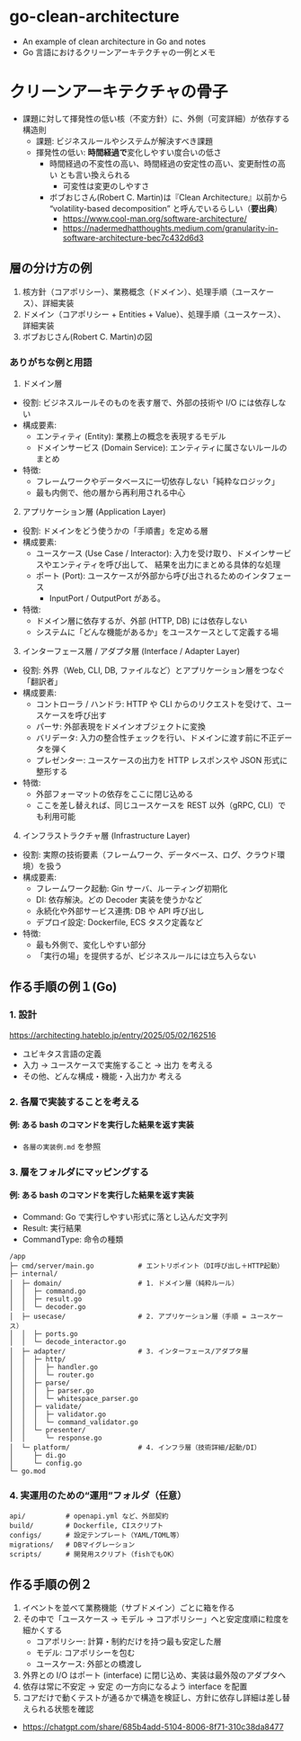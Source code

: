 # go-clean-architecture

- An example of clean architecture in Go and notes
- Go 言語におけるクリーンアーキテクチャの一例とメモ

# クリーンアーキテクチャの骨子

- 課題に対して揮発性の低い核（不変方針）に、外側（可変詳細）が依存する構造則
  - 課題: ビジネスルールやシステムが解決すべき課題
  - 揮発性の低い: **時間経過で**変化しやすい度合いの低さ
    - 時間経過の不変性の高い、時間経過の安定性の高い、変更耐性の高い とも言い換えられる
      - 可変性は変更のしやすさ
    - ボブおじさん(Robert C. Martin)は『Clean Architecture』以前から
      “volatility-based decomposition” と呼んでいるらしい（**要出典**）
      - https://www.cool-man.org/software-architecture/
      - https://nadermedhatthoughts.medium.com/granularity-in-software-architecture-bec7c432d6d3

## 層の分け方の例

1. 核方針（コアポリシー）、業務概念（ドメイン）、処理手順（ユースケース）、詳細実装
2. ドメイン（コアポリシー + Entities + Value）、処理手順（ユースケース）、詳細実装
3. ボブおじさん(Robert C. Martin)の図

### ありがちな例と用語

1. ドメイン層

- 役割: ビジネスルールそのものを表す層で、外部の技術や I/O には依存しない
- 構成要素:
  - エンティティ (Entity): 業務上の概念を表現するモデル
  - ドメインサービス (Domain Service): エンティティに属さないルールのまとめ
- 特徴:
  - フレームワークやデータベースに一切依存しない「純粋なロジック」
  - 最も内側で、他の層から再利用される中心

2. アプリケーション層 (Application Layer)

- 役割: ドメインをどう使うかの「手順書」を定める層
- 構成要素:
  - ユースケース (Use Case / Interactor):
    入力を受け取り、ドメインサービスやエンティティを呼び出して、
    結果を出力にまとめる具体的な処理
  - ポート (Port): ユースケースが外部から呼び出されるためのインタフェース
    - InputPort / OutputPort がある。
- 特徴:
  - ドメイン層に依存するが、外部 (HTTP, DB) には依存しない
  - システムに「どんな機能があるか」をユースケースとして定義する場

3. インターフェース層 / アダプタ層 (Interface / Adapter Layer)

- 役割: 外界（Web, CLI, DB, ファイルなど）とアプリケーション層をつなぐ「翻訳者」
- 構成要素:
  - コントローラ / ハンドラ: HTTP や CLI からのリクエストを受けて、ユースケースを呼び出す
  - パーサ: 外部表現をドメインオブジェクトに変換
  - バリデータ: 入力の整合性チェックを行い、ドメインに渡す前に不正データを弾く
  - プレゼンター: ユースケースの出力を HTTP レスポンスや JSON 形式に整形する
- 特徴:
  - 外部フォーマットの依存をここに閉じ込める
  - ここを差し替えれば、同じユースケースを REST 以外（gRPC, CLI）でも利用可能

4. インフラストラクチャ層 (Infrastructure Layer)

- 役割: 実際の技術要素（フレームワーク、データベース、ログ、クラウド環境）を扱う
- 構成要素:
  - フレームワーク起動: Gin サーバ、ルーティング初期化
  - DI: 依存解決。どの Decoder 実装を使うかなど
  - 永続化や外部サービス連携: DB や API 呼び出し
  - デプロイ設定: Dockerfile, ECS タスク定義など
- 特徴:
  - 最も外側で、変化しやすい部分
  - 「実行の場」を提供するが、ビジネスルールには立ち入らない

## 作る手順の例１(Go)

### 1. 設計

https://architecting.hateblo.jp/entry/2025/05/02/162516

- ユビキタス言語の定義
- 入力 → ユースケースで実施すること → 出力 を考える
- その他、どんな構成・機能・入出力か 考える

### 2. 各層で実装することを考える

#### 例: ある bash のコマンドを実行した結果を返す実装

- `各層の実装例.md` を参照

### 3. 層をフォルダにマッピングする

#### 例: ある bash のコマンドを実行した結果を返す実装

- Command: Go で実行しやすい形式に落とし込んだ文字列
- Result: 実行結果
- CommandType: 命令の種類

```
/app
├─ cmd/server/main.go           # エントリポイント（DI呼び出し＋HTTP起動）
├─ internal/
│  ├─ domain/                   # 1. ドメイン層（純粋ルール）
│  │  ├─ command.go
│  │  ├─ result.go
│  │  └─ decoder.go
│  ├─ usecase/                  # 2. アプリケーション層（手順 = ユースケース）
│  │  ├─ ports.go
│  │  └─ decode_interactor.go
│  ├─ adapter/                  # 3. インターフェース/アダプタ層
│  │  ├─ http/
│  │  │  ├─ handler.go
│  │  │  └─ router.go
│  │  ├─ parse/
│  │  │  ├─ parser.go
│  │  │  └─ whitespace_parser.go
│  │  ├─ validate/
│  │  │  ├─ validator.go
│  │  │  └─ command_validator.go
│  │  └─ presenter/
│  │     └─ response.go
│  └─ platform/                 # 4. インフラ層（技術詳細/起動/DI）
│     ├─ di.go
│     └─ config.go
└─ go.mod
```

### 4. 実運用のための“運用”フォルダ（任意）

```
api/          # openapi.yml など、外部契約
build/        # Dockerfile, CIスクリプト
configs/      # 設定テンプレート（YAML/TOML等）
migrations/   # DBマイグレーション
scripts/      # 開発用スクリプト（fishでもOK）
```

## 作る手順の例２

1. イベントを並べて業務機能（サブドメイン）ごとに箱を作る
2. その中で「ユースケース → モデル → コアポリシー」へと安定度順に粒度を細かくする
   - コアポリシー: 計算・制約だけを持つ最も安定した層
   - モデル: コアポリシーを包む
   - ユースケース: 外部との橋渡し
3. 外界との I/O はポート (interface) に閉じ込め、実装は最外殻のアダプタへ
4. 依存は常に不安定 → 安定 の一方向になるよう interface を配置
5. コアだけで動くテストが通るかで構造を検証し、方針に依存し詳細は差し替えられる状態を確認

- https://chatgpt.com/share/685b4add-5104-8006-8f71-310c38da8477
